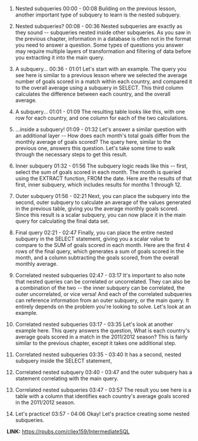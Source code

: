 1. Nested subqueries
00:00 - 00:08
Building on the previous lesson, another important type of subquery to learn is the nested subquery.

2. Nested subqueries?
00:08 - 00:36
Nested subqueries are exactly as they sound -- subqueries nested inside other subqueries. As you saw in the previous chapter, information in a database is often not in the format you need to answer a question. Some types of questions you answer may require multiple layers of transformation and filtering of data before you extracting it into the main query.

3. A subquery...
00:36 - 01:01
Let's start with an example. The query you see here is similar to a previous lesson where we selected the average number of goals scored in a match within each country, and compared it to the overall average using a subquery in SELECT. This third column calculates the difference between each country, and the overall average.

4. A subquery...
01:01 - 01:09
The resulting table looks like this, with one row for each country, and one column for each of the two calculations.

5. ...inside a subquery!
01:09 - 01:32
Let's answer a similar question with an additional layer -- How does each month's total goals differ from the monthly average of goals scored? The query here, similar to the previous one, answers this question. Let's take some time to walk through the necessary steps to get this result.

6. Inner subquery
01:32 - 01:56
The subquery logic reads like this -- first, select the sum of goals scored in each month. The month is queried using the EXTRACT function, FROM the date. Here are the results of that first, inner subquery, which includes results for months 1 through 12.

7. Outer subquery
01:56 - 02:21
Next, you can place the subquery into the second, outer subquery to calculate an average of the values generated in the previous table, giving you the average monthly goals scored. Since this result is a scalar subquery, you can now place it in the main query for calculating the final data set.

8. Final query
02:21 - 02:47
Finally, you can place the entire nested subquery in the SELECT statement, giving you a scalar value to compare to the SUM of goals scored in each month. Here are the first 4 rows of the final query, which generates a sum of goals scored in the month, and a column subtracting the goals scored, from the overall monthly average.

9. Correlated nested subqueries
02:47 - 03:17
It's important to also note that nested queries can be correlated or uncorrelated. They can also be a combination of the two -- the inner subquery can be correlated, the outer uncorrelated, or vice versa! And each of the correlated subqueries can reference information from an outer subquery, or the main query. It entirely depends on the problem you're looking to solve. Let's look at an example.

10. Correlated nested subqueries
03:17 - 03:35
Let's look at another example here. This query answers the question, What is each country's average goals scored in a match in the 2011/2012 season? This is fairly similar to the previous chapter, except it takes one additional step.

11. Correlated nested subqueries
03:35 - 03:40
It has a second, nested subquery inside the SELECT statement,

12. Correlated nested subquery
03:40 - 03:47
and the outer subquery has a statement correlating with the main query.

13. Correlated nested subqueries
03:47 - 03:57
The result you see here is a table with a column that identifies each country's average goals scored in the 2011/2012 season.

14. Let's practice!
03:57 - 04:06
Okay! Let's practice creating some nested subqueries.

**LINK:** https://rpubs.com/cliex159/IntermediateSQL
